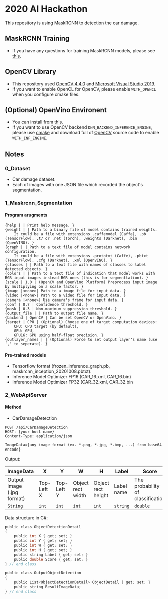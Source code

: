 # 2020 AI Hackathon
This repository is using MaskRCNN to detection the car damage.

## MaskRCNN Training
* If you have any questions for training MaskRCNN models, please see [this](https://github.com/matterport/Mask_RCNN).

## OpenCV Library
* This repository used [OpenCV 4.4.0](https://opencv.org/opencv-4-4-0/) and [Microsoft Visual Studio 2019](https://visualstudio.microsoft.com/).
* If you want to enable OpenCL for OpenCV, please enable ```WITH_OPENCL``` when you configure cmake files.

## (Optional) OpenVino Environent
* You can install from [this](https://software.intel.com/content/www/us/en/develop/tools/openvino-toolkit.html).
* If you want to use OpenCV backend ```DNN_BACKEND_INFERENCE_ENGINE```, please use [cmake](https://cmake.org/) and download full of [OpenCV](https://opencv.org/opencv-4-4-0/) source code to enable ```WITH_INF_ENGINE```.

## Notes
### 0_Dataset
* Car damage dataset.
* Each of images with one JSON file which recorded the object's segmentation.
### 1_Maskrcnn_Segmentation
#### Program arugments
```
{help | | Print help message. }
{weight | | Path to a binary file of model contains trained weights. 
    It could be a file with extensions .caffemodel (Caffe), .pb (TensorFlow), .t7 or .net (Torch), .weights (Darknet), .bin (OpenVINO). }
{graph | | Path to a text file of model contains network configuration, 
    It could be a file with extensions .prototxt (Caffe), .pbtxt (TensorFlow), .cfg (Darknet), .xml (OpenVINO). }
{classes | | Path to a text file with names of classes to label detected objects. }
{colors | | Path to a text file of indication that model works with RGB input images instead BGR ones (this is for segmenttation). }
{scale | 1.0 | (OpenCV and OpenVino Platform) Preprocess input image by multiplying on a scale factor. }
{image |<none>| Path to a image file for input data. }
{video |<none>| Path to a video file for input data. }
{camera |<none>| Use camera's frame for input data. }
{conf | 0.7 | Confidence threshold. }
{mask | 0.3 | Non-maximum suppression threshold. }
{output_file | | Path to output file name. }
{backend | OpenCV | Can be set OpenCV or OpenVino. }
{target | CPU | (Optional) Choose one of target computation devices: 
    CPU: CPU target (by default), 
    GPU: GPU, 
    GPU16: GPU using half-float precision. }
{outlayer_names | | (Optional) Force to set output layer's name (use ',' to seperate). }
```
#### Pre-trained models
* Tensorflow format (frozen_inference_graph.pb, maskrcnn_inception_20201008.pbtxt).
* Inference Model Optimizer FP16 (CAR_16.xml, CAR_16.bin)
* Inference Model Optimizer FP32 (CAR_32.xml, CAR_32.bin

### 2_WebApiServer
#### Method
* CarDamageDetection
```
POST /api/CarDamageDetection
HOST: {your host name}
Content-Type: application/json

ImageData={any image format (ex. *.png, *.jpg, *.bmp, ...) from base64 encode}
```
Output:

|ImageData|X|Y|W|H|Label|Score|
|-|-|-|-|-|-|-|
|Output image (.jpg format)|Top-Left X|Top-Left Y|Object rect width|Object rect height|Label name|The probability of classification|
|```String```|```int```|```int```|```int```|```int```|```string```|```double```|

Data structure in C#:
```C
public class ObjectDetectionDetail
{
    public int X { get; set; }
    public int Y { get; set; }
    public int W { get; set; }
    public int H { get; set; }
    public string Label { get; set; }
    public double Score { get; set; }
} // end class

public class OutputObjectDetection
{
    public List<ObjectDetectionDetail> ObjectDetail { get; set; }
    public string ResultImageData;
} // end class
```
